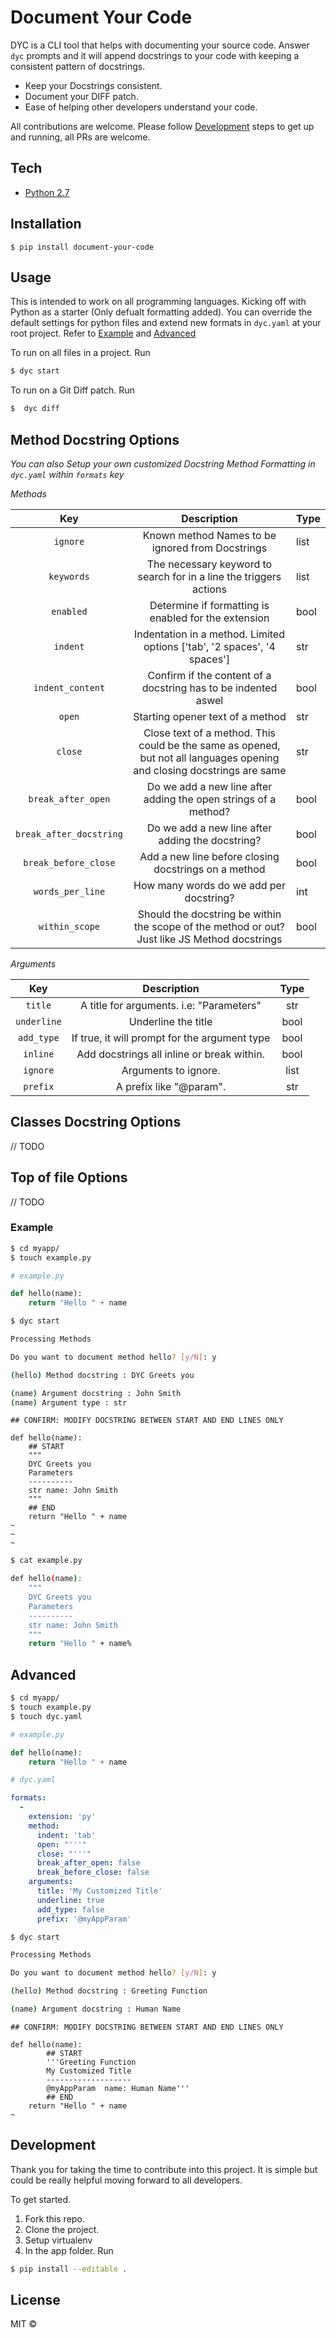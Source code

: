 # Document Your Code

DYC is a CLI tool that helps with documenting your source code. Answer `dyc` prompts and it will append docstrings to your code with keeping a consistent pattern of docstrings.

* Keep your Docstrings consistent.
* Document your DIFF patch.
* Ease of helping other developers understand your code.


All contributions are welcome. Please follow [Development](#development) steps to get up and running, all PRs are welcome.

## Tech

* [Python 2.7](https://www.python.org/download/releases/2.7/)


## Installation

```
$ pip install document-your-code
```

## Usage

This is intended to work on all programming languages. Kicking off with Python as a starter (Only defualt formatting added). You can override
the default settings for python files and extend new formats in `dyc.yaml` at your root project. Refer to [Example](#example) and [Advanced](#advanced)


To run on all files in a project. Run

```sh
$ dyc start
```

To run on a Git Diff patch. Run

```sh
$  dyc diff
```

## Method Docstring Options

*You can also Setup your own customized Docstring Method Formatting in `dyc.yaml` within `formats` key*


*Methods*

|          Key                |                                                       Description                                                           | Type |
|:-----------------------:    |:-----------------------------------------------------------------------------------------------------------------------:    |------|
|         `ignore`            |                                     Known method Names to be ignored from Docstrings                                        | list |
|        `keywords`           |                            The necessary keyword to search for in a line the triggers actions                               | list |
|        `enabled`            |                                   Determine if formatting is enabled for the extension                                      | bool |
|         `indent`            |                         Indentation in a method. Limited options ['tab', '2 spaces', '4 spaces']                            | str  |
|     `indent_content`        |                              Confirm if the content of a docstring has to be indented aswel                                 | bool |
|          `open`             |                                             Starting opener text of a method                                                | str  |
|         `close`             | Close text of a method. This could be the same as opened, but not all languages opening and closing docstrings are same     | str  |
|    `break_after_open`       |                             Do we add a new line after adding the open strings of a method?                                 | bool |
| `break_after_docstring`     |                                     Do we add a new line after adding the docstring?                                        | bool |
|   `break_before_close`      |                                   Add a new line before closing docstrings on a method                                      | bool |
|     `words_per_line`        |                                         How many words do we add per docstring?                                             | int  |
|      `within_scope`         |              Should the docstring be within the scope of the method or out? Just like JS Method docstrings                  | bool |


*Arguments*

|    Key          |                  Description                      | Type  |
|:-----------:    |:---------------------------------------------:    |:----: |
|   `title`       |    A title for arguments. i.e: "Parameters"       |  str  |
| `underline`     |              Underline the title                  | bool  |
|  `add_type`     | If true, it will prompt for the argument type     | bool  |
|   `inline`      |   Add docstrings all inline or break within.      | bool  |
|   `ignore`      |              Arguments to ignore.                 | list  |
|   `prefix`      |            A prefix like "@param".                |  str  |

## Classes Docstring Options

// TODO

## Top of file Options

// TODO

### Example

```sh
$ cd myapp/
$ touch example.py
```

```python
# example.py

def hello(name):
    return "Hello " + name
```

```sh
$ dyc start

Processing Methods

Do you want to document method hello? [y/N]: y

(hello) Method docstring : DYC Greets you

(name) Argument docstring : John Smith
(name) Argument type : str
```

```vim
## CONFIRM: MODIFY DOCSTRING BETWEEN START AND END LINES ONLY

def hello(name):
    ## START
    """
    DYC Greets you
    Parameters
    ----------
    str name: John Smith
    """
    ## END
    return "Hello " + name
~
~
~
```

```sh
$ cat example.py

def hello(name):
    """
    DYC Greets you
    Parameters
    ----------
    str name: John Smith
    """
    return "Hello " + name%
```


## Advanced

```sh
$ cd myapp/
$ touch example.py
$ touch dyc.yaml
```

```python
# example.py

def hello(name):
    return "Hello " + name
```

```yml
# dyc.yaml

formats:
  - 
    extension: 'py'
    method:
      indent: 'tab'
      open: "'''"
      close: "'''"
      break_after_open: false
      break_before_close: false
    arguments:
      title: 'My Customized Title'
      underline: true
      add_type: false
      prefix: '@myAppParam'
```

```sh
$ dyc start

Processing Methods

Do you want to document method hello? [y/N]: y

(hello) Method docstring : Greeting Function

(name) Argument docstring : Human Name
```

```vim
## CONFIRM: MODIFY DOCSTRING BETWEEN START AND END LINES ONLY

def hello(name):
        ## START
        '''Greeting Function
        My Customized Title
        -------------------
        @myAppParam  name: Human Name'''
        ## END
    return "Hello " + name
~

```


## Development

Thank you for taking the time to contribute into this project. It is simple but could be really helpful moving forward to all developers.

To get started.

1. Fork this repo.
2. Clone the project.
3. Setup virtualenv
3. In the app folder. Run

```sh
$ pip install --editable .
```

## License

MIT ©